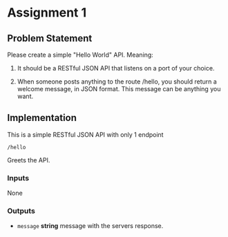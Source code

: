 # Assignment 1

## Problem Statement

Please create a simple "Hello World" API. Meaning:

1. It should be a RESTful JSON API that listens on a port of your choice.

2. When someone posts anything to the route /hello, you should return a welcome message, in JSON format. This message can be anything you want.

## Implementation

This is a simple RESTful JSON API with only 1 endpoint

`/hello`

Greets the API.

### Inputs

None

### Outputs

* `message` **string**  message with the servers response.
